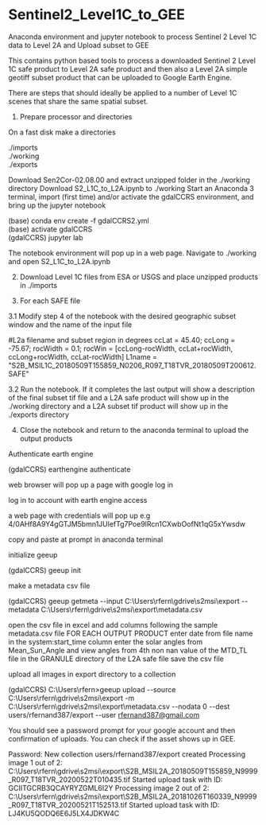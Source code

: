 # Sentinel2_Level1C_to_GEE
Anaconda environment and jupyter notebook to process Sentinel 2 Level 1C data to Level 2A and Upload subset to GEE

This contains python based tools to process a downloaded Sentinel 2 Level 1C safe product to Level 2A safe product
and then also a Level 2A simple geotiff subset product that can be uploaded to Google Earth Engine.

There are steps that should ideally be applied to a number of Level 1C scenes that share the same spatial subset.

1.  Prepare processor and directories

On a fast disk make a directories

./imports  
./working  
./exports  

Download Sen2Cor-02.08.00 and extract unzipped folder in the ./working directory
Download S2_L1C_to_L2A.ipynb to ./working
Start an Anaconda 3 terminal,  import (first time) and/or activate the gdalCCRS environment,
and bring up the jupyter notebook

(base) conda env create -f gdalCCRS2.yml  
(base) activate gdalCCRS  
(gdalCCRS) jupyter lab  

The notebook environment will pop up in a web page.  Navigate to ./working and open  S2_L1C_to_L2A.ipynb

2.  Download Level 1C files from ESA or USGS and place unzipped products in ./imports

3.  For each SAFE file

3.1 Modify step 4 of the notebook with the desired geographic subset window and the name of the input file

#L2a filename and subset region in degrees
ccLat = 45.40;
ccLong = -75.67;
rocWidth = 0.1;
rocWin = [ccLong-rocWidth, ccLat+rocWidth, ccLong+rocWidth, ccLat-rocWidth]
L1name = "S2B_MSIL1C_20180509T155859_N0206_R097_T18TVR_20180509T200612.SAFE"

3.2  Run the notebook.  If it completes the last output will show a description of the final subset tif file and
a L2A safe product will show up in the ./working directory and a L2A subset tif product will show up in the ./exports directory

4.  Close the notebook and return to the anaconda terminal to upload the output products

Authenticate earth engine

(gdalCCRS) earthengine authenticate

web browser will pop up a page with google log in

log in to account with earth engine access

a web page with credentials will pop up 
e.g 4/0AHf8A9Y4gGTJM5bmn1JUlefTg7Poe9lRcn1CXwbOofNt1qG5xYwsdw

copy and paste at prompt in anaconda terminal

initialize geeup 

(gdalCCRS) geeup init

make a metadata csv file

(gdalCCRS) geeup getmeta --input C:\Users\rfern\gdrive\s2msi\export --metadata C:\Users\rfern\gdrive\s2msi\export\metadata.csv

open the csv file in excel and add columns following the sample metadata.csv file
FOR EACH OUTPUT PRODUCT
enter date from file name in the system:start_time column
enter the solar angles from Mean_Sun_Angle and view angles from 4th non nan value 
  of the MTD_TL file in the GRANULE directory of the L2A safe file
save the csv file

upload all images in export directory to a collection

(gdalCCRS) C:\Users\rfern>geeup upload --source C:\Users\rfern\gdrive\s2msi\export -m C:\Users\rfern\gdrive\s2msi\export\metadata.csv --nodata 0 --dest users/rfernand387/export --user rfernand387@gmail.com

You should see a password prompt for your google account and then confirmation of uploads.  You can check if the asset shows up in GEE.

Password:
New collection users/rfernand387/export created
Processing image 1 out of 2: C:\Users\rfern\gdrive\s2msi\export\S2B_MSIL2A_20180509T155859_N9999_R097_T18TVR_20200522T010435.tif
Started upload task with ID: GCIITGCRB3QCAYRYZGML6I2Y
Processing image 2 out of 2: C:\Users\rfern\gdrive\s2msi\export\S2B_MSIL2A_20181026T160339_N9999_R097_T18TVR_20200521T152513.tif
Started upload task with ID: LJ4KU5QODQ6E6J5LX4JDKW4C
